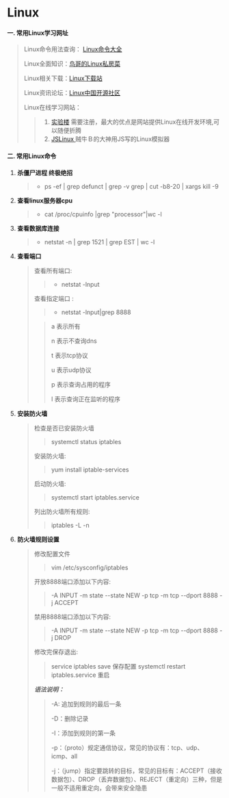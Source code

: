# Linux

#### 一. 常用Linux学习网址
> Linux命令用法查询： [Linux命令大全](http://man.linuxde.net/)
> 
> Linux全面知识：[鸟哥的Linux私房菜](http://cn.linux.vbird.org/)
> 
> Linux相关下载：[Linux下载站](http://www.linuxdown.net/)
> 
> Linux资讯论坛：[Linux中国开源社区](https://linux.cn/)
> 
> Linux在线学习网站：
>> 1. [实验楼](https://www.shiyanlou.com/) 需要注册，最大的优点是网站提供Linux在线开发环境,可以随便折腾
>> 2. [JSLinux ](http://bellard.org/jslinux/) 贼牛Ｂ的大神用JS写的Linux模拟器

#### 二. 常用Linux命令

1. **杀僵尸进程 终极绝招**

    > * ps -ef | grep defunct | grep -v grep | cut -b8-20 | xargs kill -9
2. **查看linux服务器cpu**

    > * cat /proc/cpuinfo |grep "processor"|wc -l
3. **查看数据库连接**

    > * netstat -n | grep 1521 | grep EST | wc -l
4. **查看端口**
    > 查看所有端口:
    >> * netstat -lnput
    > 
    > 查看指定端口 :
    >> * netstat -lnput|grep 8888
    > 
    >> a 表示所有 
    >> 
    >> n 表示不查询dns 
    >> 
    >> t 表示tcp协议 
    >> 
    >> u 表示udp协议 
    >> 
    >> p 表示查询占用的程序 
    >> 
    >> l 表示查询正在监听的程序

5. **安装防火墙**
    > 检查是否已安装防火墙
    > > systemctl status iptables
    >
    > 安装防火墙:
    > > yum install iptable-services
    >
    > 启动防火墙:
    > > systemctl start iptables.service
    >
    > 列出防火墙所有规则:
    >
    > > iptables -L -n

6. **防火墙规则设置**
	> 修改配置文件
    >> vim /etc/sysconfig/iptables
    >
    > 开放8888端口添加以下内容: 
    >> -A INPUT -m state --state NEW -p tcp -m tcp --dport 8888 -j ACCEPT
    >
    > 禁用8888端口添加以下内容:  
    >> -A INPUT -m state --state NEW -p tcp -m tcp --dport 8888 -j DROP
    >
    > 修改完保存退出:
    >> service iptables save 保存配置
    >> systemctl restart iptables.service 重启
    >
    > ***语法说明：***
    >> -A: 追加到规则的最后一条
    >> 
    >> -D：删除记录
    >> 
    >> -I：添加到规则的第一条
    >> 
    >> -p：（proto）规定通信协议，常见的协议有：tcp、udp、icmp、all
    >> 
    >> -j：（jump）指定要跳转的目标，常见的目标有：ACCEPT（接收数据包）、DROP（丢弃数据包）、REJECT（重定向）三种，但是一般不适用重定向，会带来安全隐患 
